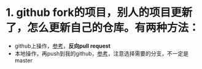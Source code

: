 # 1. github fork的项目，别人的项目更新了，怎么更新自己的仓库。有两种方法：
- github上操作，[参考](https://blog.csdn.net/qq1332479771/article/details/56087333)，**反向pull request**
- 本地操作，再push到我的github，[参考](https://github.com/staticblog/wiki/wiki/%E4%BF%9D%E6%8C%81fork%E4%B9%8B%E5%90%8E%E7%9A%84%E9%A1%B9%E7%9B%AE%E5%92%8C%E4%B8%8A%E6%B8%B8%E5%90%8C%E6%AD%A5)，注意选择需要的分支，不一定是master